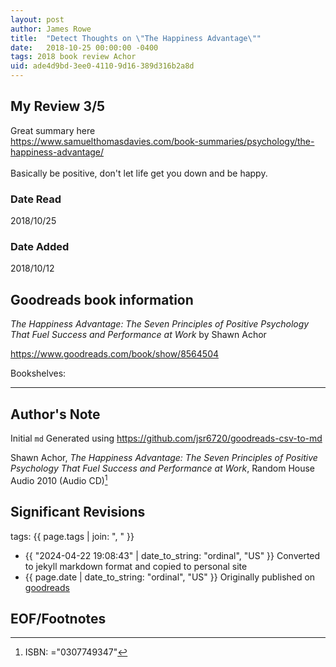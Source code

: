 ```yaml
---
layout: post
author: James Rowe
title:  "Detect Thoughts on \"The Happiness Advantage\""
date:   2018-10-25 00:00:00 -0400
tags: 2018 book review Achor 
uid: ade4d9bd-3ee0-4110-9d16-389d316b2a8d
---
```




## My Review 3/5

Great summary here<br/>https://www.samuelthomasdavies.com/book-summaries/psychology/the-happiness-advantage/<br/><br/>Basically be positive, don't let life get you down and be happy.

### Date Read
2018/10/25

### Date Added
2018/10/12

## Goodreads book information

*The Happiness Advantage: The Seven Principles of Positive Psychology That Fuel Success and Performance at Work* by Shawn Achor

https://www.goodreads.com/book/show/8564504

Bookshelves: 

---

## Author's Note

Initial `md` Generated using https://github.com/jsr6720/goodreads-csv-to-md

Shawn Achor, *The Happiness Advantage: The Seven Principles of Positive Psychology That Fuel Success and Performance at Work*,  Random House Audio 2010 (Audio CD)[^1]

## Significant Revisions

tags: {{ page.tags | join: ", " }} <!-- todo move this somewhere -->

- {{ "2024-04-22 19:08:43" | date_to_string: "ordinal", "US" }} Converted to jekyll markdown format and copied to personal site
- {{ page.date | date_to_string: "ordinal", "US" }} Originally published on [goodreads](https://www.goodreads.com)

## EOF/Footnotes

[^1]: ISBN: ="0307749347"